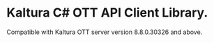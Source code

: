 # Kaltura C# OTT API Client Library.
Compatible with Kaltura OTT server version 8.8.0.30326 and above.
